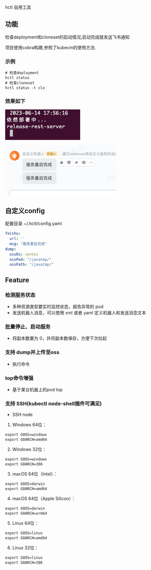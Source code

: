 hctl 自用工具

## 功能
检查deployment和cloneset的启动情况,启动完成就发送飞书通知

项目使用cobra构建,参照了kubecm的使用方法.

### 示例
```shell
# 检查deployment
hctl status
# 检查cloneset
hctl status -t clo
```
### 效果如下

![img.png](image/dep.png)

![img_1.png](image/message.png)
## 自定义config
配置目录 ~/.hctl/config.yaml
```yaml
feishu:
  url: ''
  msg: "服务重启完成"
dump:
  ossRs: centos
  ossPod: "/javatmp/"
  ossPath: "/javatmp/"
```
## Feature

### 检测服务状态

- 多种资源类型要实时监控状态，报告异常的 pod
- 发送机器人消息，可以使用 xml 或者 yaml 定义机器人和发送消息文本

### 批量停止、启动服务

- 将副本数置为 0，并将副本数保存，方便下次拉起

### 支持 dump并上传至oss

- 执行命令
### top命令增强
- 基于某台机器上的pod top

### 支持 SSH(kubectl node-shell插件可满足)

- SSH node


1. Windows 64位：
```
export GOOS=windows
export GOARCH=amd64
```

2. Windows 32位：
```
export GOOS=windows
export GOARCH=386
```

3. macOS 64位（Intel）：
```
export GOOS=darwin
export GOARCH=amd64
```

4. macOS 64位（Apple Silicon）：
```
export GOOS=darwin
export GOARCH=arm64
```

5. Linux 64位：
```
export GOOS=linux
export GOARCH=amd64
```

6. Linux 32位：
```
export GOOS=linux
export GOARCH=386
```
